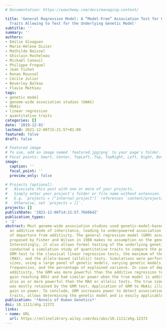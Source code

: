 ```yaml
---
# Documentation: https://wowchemy.com/docs/managing-content/

title: 'General Regression Model: A “Model-Free” Association Test for Quantitative
  Traits Allowing to Test for the Underlying Genetic Model'
subtitle: ''
summary: ''
authors:
- Emilie Gloaguen
- Marie-Hélène Dizier
- Mathilde Boissel
- Ghislain Rocheleau
- Mickaël Canouil
- Philippe Froguel
- Jean Tichet
- Ronan Roussel
- Cécile Julier
- Beverley Balkau
- Flavie Mathieu
tags:
- genetic model
- genome-wide association studies (GWAS)
- HbA1c
- linear regression
- quantitative traits
categories: []
date: '2019-12-01'
lastmod: 2021-12-06T15:21:57+01:00
featured: false
draft: false

# Featured image
# To use, add an image named `featured.jpg/png` to your page's folder.
# Focal points: Smart, Center, TopLeft, Top, TopRight, Left, Right, BottomLeft, Bottom, BottomRight.
image:
  caption: ''
  focal_point: ''
  preview_only: false

# Projects (optional).
#   Associate this post with one or more of your projects.
#   Simply enter your project's folder or file name without extension.
#   E.g. `projects = ["internal-project"]` references `content/project/deep-learning/index.md`.
#   Otherwise, set `projects = []`.
projects: []
publishDate: '2021-12-06T14:21:57.766664Z'
publication_types:
- '2'
abstract: Most genome-wide association studies used genetic-model-based tests assuming
  an additive mode of inheritance, leading to underpowered association tests in case
  of departure from additivity. The general regression model (GRM) association test
  proposed by Fisher and Wilson in 1980 makes no assumption on the genetic model.
  Interestingly, it also allows formal testing of the underlying genetic model. We
  conducted a simulation study of quantitative traits to compare the power of the
  GRM test to the classical linear regression tests, the maximum of the three statistics
  (MAX), and the allele-based (allelic) tests. Simulations were performed on two samples
  sizes, using a large panel of genetic models, varying genetic models, minor allele
  frequencies, and the percentage of explained variance. In case of departure from
  additivity, the GRM was more powerful than the additive regression tests (power
  gain reaching 80%) and had similar power when the true model is additive. GRM was
  also as or more powerful than the MAX or allelic tests. The true simulated model
  was mostly retained by the GRM test. Application of GRM to HbA1c illustrates its
  gain in power. To conclude, GRM increases power to detect association for quantitative
  traits, allows determining the genetic model and is easily applicable.
publication: '*Annals of Human Genetics*'
doi: 10.1111/ahg.12372
links:
- name: URL
  url: https://onlinelibrary.wiley.com/doi/abs/10.1111/ahg.12372
---
```

